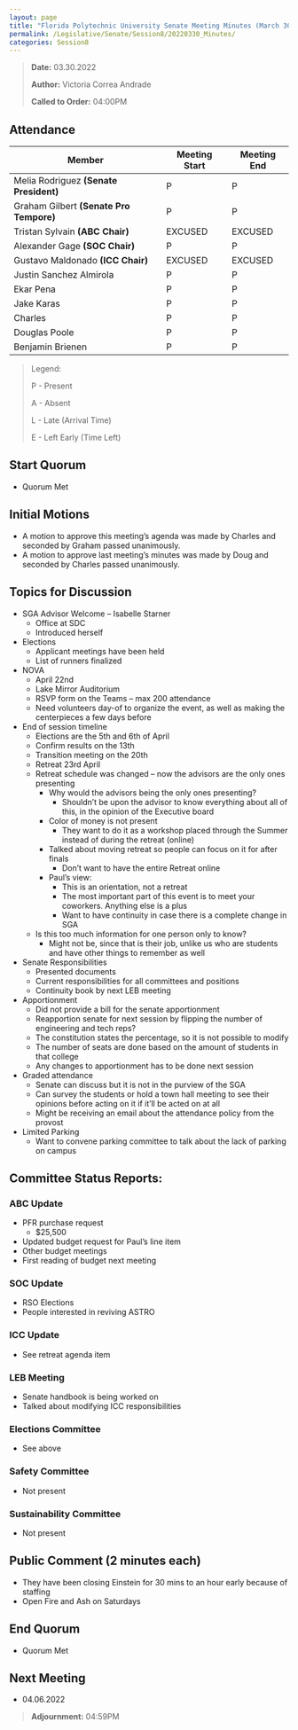 ```yaml
---
layout: page
title: "Florida Polytechnic University Senate Meeting Minutes (March 30, 2022)"
permalink: /Legislative/Senate/Session8/20220330_Minutes/
categories: Session8
---
```


> **Date:** 03.30.2022
>
> **Author:** Victoria Correa Andrade
>
> **Called to Order:** 04:00PM

## Attendance

| Member                                  | Meeting Start | Meeting End |
| --------------------------------------- | ------------- | ----------- |
| Melia Rodriguez **(Senate President)**  | P             | P           |
| Graham Gilbert **(Senate Pro Tempore)** | P             | P           |
| Tristan Sylvain **(ABC Chair)**         | EXCUSED       | EXCUSED     |
| Alexander Gage  **(SOC Chair)**         | P             | P           |
| Gustavo Maldonado **(ICC Chair)**       | EXCUSED             | EXCUSED          |
| Justin Sanchez Almirola                 | P             | P           |
| Ekar Pena                               | P             | P           |
| Jake Karas                              | P             | P           |
| Charles                                 | P      | P    |
| Douglas Poole                           | P             | P           |
| Benjamin Brienen                        | P             | P           |

> Legend:
>
> P - Present
>
> A - Absent
>
> L - Late (Arrival Time)
>
> E - Left Early (Time Left)

## Start Quorum
- Quorum Met

## Initial Motions
- A motion to approve this meeting’s agenda was made by Charles and seconded by Graham passed unanimously. 
- A motion to approve last meeting’s minutes was made by Doug and seconded by Charles passed unanimously. 

## Topics for Discussion
- SGA Advisor Welcome – Isabelle Starner 
  - Office at SDC 
  - Introduced herself 
- Elections
  - Applicant meetings have been held 
  - List of runners finalized 
- NOVA 
  - April 22nd 
  - Lake Mirror Auditorium 
  - RSVP form on the Teams – max 200 attendance 
  - Need volunteers day-of to organize the event, as well as making the centerpieces a few days before 
- End of session timeline 
  - Elections are the 5th and 6th of April 
  - Confirm results on the 13th 
  - Transition meeting on the 20th 
  - Retreat 23rd April 
  - Retreat schedule was changed – now the advisors are the only ones presenting 
    - Why would the advisors being the only ones presenting? 
      - Shouldn’t be upon the advisor to know everything about all of this, in the opinion of the Executive board 
    - Color of money is not present 
      - They want to do it as a workshop placed through the Summer instead of during the retreat (online) 
    - Talked about moving retreat so people can focus on it for after finals 
      - Don’t want to have the entire Retreat online 
    - Paul’s view: 
      - This is an orientation, not a retreat 
      - The most important part of this event is to meet your coworkers. Anything else is a plus 
      - Want to have continuity in case there is a complete change in SGA 
  - Is this too much information for one person only to know? 
    - Might not be, since that is their job, unlike us who are students and have other things to remember as well 
- Senate Responsibilities 
  - Presented documents 
  - Current responsibilities for all committees and positions 
  - Continuity book by next LEB meeting 
- Apportionment 
  - Did not provide a bill for the senate apportionment 
  - Reapportion senate for next session by flipping the number of engineering and tech reps? 
  - The constitution states the percentage, so it is not possible to modify 
  - The number of seats are done based on the amount of students in that college 
  - Any changes to apportionment has to be done next session 
- Graded attendance 
  - Senate can discuss but it is not in the purview of the SGA 
  - Can survey the students or hold a town hall meeting to see their opinions before acting on it if it’ll be acted on at all 
  - Might be receiving an email about the attendance policy from the provost 
- Limited Parking 
  - Want to convene parking committee to talk about the lack of parking on campus 

## Committee Status Reports:

### ABC Update
- PFR purchase request 
  - $25,500 
- Updated budget request for Paul’s line item 
- Other budget meetings 
- First reading of budget next meeting 

### SOC Update
- RSO Elections 
- People interested in reviving ASTRO 

### ICC Update
- See retreat agenda item 

### LEB Meeting
- Senate handbook is being worked on 
- Talked about modifying ICC responsibilities 

### Elections Committee
- See above

### Safety Committee
- Not present

### Sustainability Committee
- Not present

## Public Comment (2 minutes each)
- They have been closing Einstein for 30 mins to an hour early because of staffing 
- Open Fire and Ash on Saturdays 

## End Quorum
- Quorum Met

## Next Meeting
- 04.06.2022

> **Adjournment:** 04:59PM
